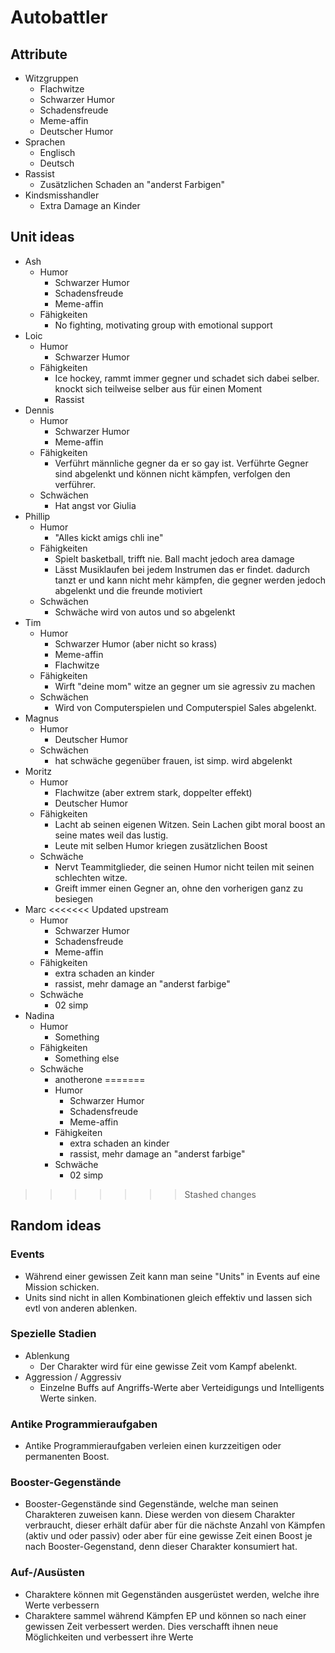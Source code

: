 # Autobattler

## Attribute

- Witzgruppen
    <!--tolle webseite: https://www.watson.ch/spass/lifestyle/991759181-diese-9-humor-typen-lachen-ab-jedem-sch-->
  - Flachwitze
  - Schwarzer Humor
  - Schadensfreude
  - Meme-affin
  - Deutscher Humor
- Sprachen
  - Englisch
  - Deutsch
- Rassist
  - Zusätzlichen Schaden an "anderst Farbigen"
- Kindsmisshandler
  - Extra Damage an Kinder

## Unit ideas

- Ash
  - Humor
    - Schwarzer Humor
    - Schadensfreude
    - Meme-affin
  - Fähigkeiten
    - No fighting, motivating group with emotional support
- Loic
  - Humor
    - Schwarzer Humor
  - Fähigkeiten
    - Ice hockey, rammt immer gegner und schadet sich dabei selber. knockt sich teilweise selber aus für einen
      Moment
    - Rassist
- Dennis
  - Humor
    - Schwarzer Humor
    - Meme-affin
  - Fähigkeiten
    - Verführt männliche gegner da er so gay ist. Verführte Gegner sind abgelenkt und können nicht kämpfen,
      verfolgen den verführer.
  - Schwächen
    - Hat angst vor Giulia
- Phillip
  - Humor
    - "Alles kickt amigs chli ine"
  - Fähigkeiten
    - Spielt basketball, trifft nie. Ball macht jedoch area damage
    - Lässt Musiklaufen bei jedem Instrumen das er findet. dadurch tanzt er und kann nicht mehr kämpfen, die gegner
      werden jedoch abgelenkt und die freunde motiviert
  - Schwächen
    - Schwäche wird von autos und so abgelenkt
- Tim
  - Humor
    - Schwarzer Humor (aber nicht so krass)
    - Meme-affin
    - Flachwitze
  - Fähigkeiten
    - Wirft "deine mom" witze an gegner um sie agressiv zu machen
  - Schwächen
    - Wird von Computerspielen und Computerspiel Sales abgelenkt.
- Magnus
  - Humor
    - Deutscher Humor
  - Schwächen
    - hat schwäche gegenüber frauen, ist simp. wird abgelenkt
- Moritz
  - Humor
    - Flachwitze (aber extrem stark, doppelter effekt)
    - Deutscher Humor
  - Fähigkeiten
    - Lacht ab seinen eigenen Witzen. Sein Lachen gibt moral boost an seine mates weil das lustig.
    - Leute mit selben Humor kriegen zusätzlichen Boost
  - Schwäche
    - Nervt Teammitglieder, die seinen Humor nicht teilen mit seinen schlechten witze.
    - Greift immer einen Gegner an, ohne den vorherigen ganz zu besiegen
- Marc
<<<<<<< Updated upstream
  - Humor
    - Schwarzer Humor
    - Schadensfreude
    - Meme-affin
  - Fähigkeiten
    - extra schaden an kinder
    - rassist, mehr damage an "anderst farbige"
  - Schwäche
    - 02 simp
- Nadina
  - Humor
    - Something
  - Fähigkeiten
    - Something else
  - Schwäche
    - anotherone
=======
    - Humor
        - Schwarzer Humor
        - Schadensfreude
        - Meme-affin
    - Fähigkeiten
        - extra schaden an kinder
        - rassist, mehr damage an "anderst farbige"
    - Schwäche
        - 02 simp


>>>>>>> Stashed changes

## Random ideas

### Events

- Während einer gewissen Zeit kann man seine "Units" in Events auf eine Mission schicken.
- Units sind nicht in allen Kombinationen gleich effektiv und lassen sich evtl von anderen ablenken.

### Spezielle Stadien

- Ablenkung
  - Der Charakter wird für eine gewisse Zeit vom Kampf abelenkt.
- Aggression / Aggressiv
  - Einzelne Buffs auf Angriffs-Werte aber Verteidigungs und Intelligents Werte sinken.

### Antike Programmieraufgaben

- Antike Programmieraufgaben verleien einen kurzzeitigen oder permanenten Boost.

### Booster-Gegenstände

- Booster-Gegenstände sind Gegenstände, welche man seinen Charakteren zuweisen kann. Diese werden von diesem Charakter verbraucht, dieser erhält dafür aber für die nächste Anzahl von Kämpfen (aktiv und oder passiv) oder aber für eine gewisse Zeit einen Boost je nach Booster-Gegenstand, denn dieser Charakter konsumiert hat.

### Auf-/Ausüsten

- Charaktere können mit Gegenständen ausgerüstet werden, welche ihre Werte verbessern
- Charaktere sammel während Kämpfen EP und können so nach einer gewissen Zeit verbessert werden. Dies verschafft ihnen neue Möglichkeiten und verbessert ihre Werte

